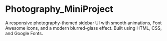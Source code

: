 # Photography_MiniProject
A responsive photography-themed sidebar UI with smooth animations, Font Awesome icons, and a modern blurred-glass effect. Built using HTML, CSS, and Google Fonts.
